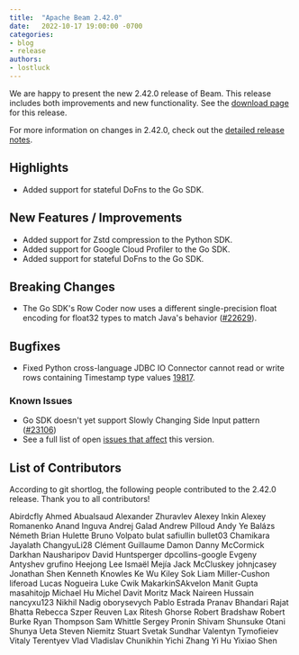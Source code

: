 ```yaml
---
title:  "Apache Beam 2.42.0"
date:   2022-10-17 19:00:00 -0700
categories:
- blog
- release
authors:
- lostluck
---
```


<!--
Licensed under the Apache License, Version 2.0 (the "License");
you may not use this file except in compliance with the License.
You may obtain a copy of the License at
http://www.apache.org/licenses/LICENSE-2.0
Unless required by applicable law or agreed to in writing, software
distributed under the License is distributed on an "AS IS" BASIS,
WITHOUT WARRANTIES OR CONDITIONS OF ANY KIND, either express or implied.
See the License for the specific language governing permissions and
limitations under the License.
-->

We are happy to present the new 2.42.0 release of Beam.
This release includes both improvements and new functionality.
See the [download page](/get-started/downloads/#2420-2022-10-17) for this release.

<!--more-->

For more information on changes in 2.42.0, check out the [detailed release notes](https://github.com/apache/beam/milestone/4?closed=1).

## Highlights

* Added support for stateful DoFns to the Go SDK.

## New Features / Improvements

* Added support for Zstd compression to the Python SDK.
* Added support for Google Cloud Profiler to the Go SDK.
* Added support for stateful DoFns to the Go SDK.

## Breaking Changes

* The Go SDK's Row Coder now uses a different single-precision float encoding for float32 types to match Java's behavior ([#22629](https://github.com/apache/beam/issues/22629)).

## Bugfixes

* Fixed Python cross-language JDBC IO Connector cannot read or write rows containing Timestamp type values [19817](https://github.com/apache/beam/issues/19817).

### Known Issues

* Go SDK doesn't yet support Slowly Changing Side Input pattern ([#23106](https://github.com/apache/beam/issues/23106))
* See a full list of open [issues that affect](https://github.com/apache/beam/milestone/4) this version.

## List of Contributors

According to git shortlog, the following people contributed to the 2.42.0 release. Thank you to all contributors!

Abirdcfly
Ahmed Abualsaud
Alexander Zhuravlev
Alexey Inkin
Alexey Romanenko
Anand Inguva
Andrej Galad
Andrew Pilloud
Andy Ye
Balázs Németh
Brian Hulette
Bruno Volpato
bulat safiullin
bullet03
Chamikara Jayalath
ChangyuLi28
Clément Guillaume
Damon
Danny McCormick
Darkhan Nausharipov
David Huntsperger
dpcollins-google
Evgeny Antyshev
grufino
Heejong Lee
Ismaël Mejía
Jack McCluskey
johnjcasey
Jonathan Shen
Kenneth Knowles
Ke Wu
Kiley Sok
Liam Miller-Cushon
liferoad
Lucas Nogueira
Luke Cwik
MakarkinSAkvelon
Manit Gupta
masahitojp
Michael Hu
Michel Davit
Moritz Mack
Naireen Hussain
nancyxu123
Nikhil Nadig
oborysevych
Pablo Estrada
Pranav Bhandari
Rajat Bhatta
Rebecca Szper
Reuven Lax
Ritesh Ghorse
Robert Bradshaw
Robert Burke
Ryan Thompson
Sam Whittle
Sergey Pronin
Shivam
Shunsuke Otani
Shunya Ueta
Steven Niemitz
Stuart
Svetak Sundhar
Valentyn Tymofieiev
Vitaly Terentyev
Vlad
Vladislav Chunikhin
Yichi Zhang
Yi Hu
Yixiao Shen
